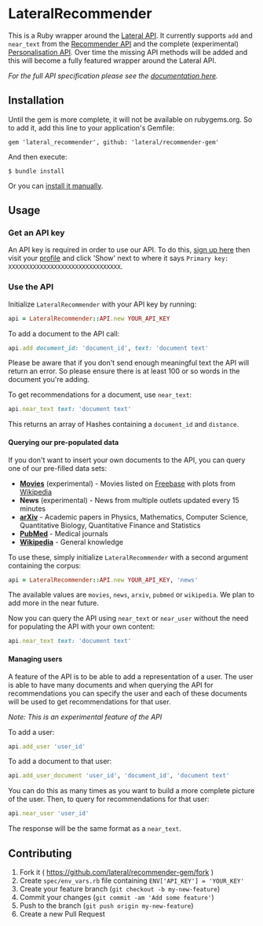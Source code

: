 # LateralRecommender

This is a Ruby wrapper around the [Lateral API](https://lateral.io/api). It currently supports `add` and `near_text` from the [Recommender API](https://developers.lateral.io/docs/services/546b2cc23705a70f4cd2766d/operations/546b2e053705a70f4cd2766e) and the complete (experimental) [Personalisation API](https://developers.lateral.io/docs/services/54b7f0923705a712c0f43836/operations/54b7f3753705a712c0f4383f). Over time the missing API methods will be added and this will become a fully featured wrapper around the Lateral API.

*For the full API specification please see the [documentation here](https://developers.lateral.io/docs/services/).*

## Installation

Until the gem is more complete, it will not be available on rubygems.org. So to add it, add this line to your application's Gemfile:

	gem 'lateral_recommender', github: 'lateral/recommender-gem'

And then execute:

    $ bundle install

Or you can [install it manually](https://stackoverflow.com/questions/2577346/how-to-install-gem-from-github-source).

## Usage

### Get an API key

An API key is required in order to use our API. To do this, [sign up here](https://developers.lateral.io/signup/) then visit your [profile](https://developers.lateral.io/developer) and click 'Show' next to where it says `Primary key: XXXXXXXXXXXXXXXXXXXXXXXXXXXXXXXX`.

### Use the API

Initialize `LateralRecommender` with your API key by running:

```ruby
api = LateralRecommender::API.new YOUR_API_KEY
```

To add a document to the API call:

```ruby
api.add document_id: 'document_id', text: 'document text'
```
	
Please be aware that if you don't send enough meaningful text the API will return an error. So please ensure there is at least 100 or so words in the document you're adding.

To get recommendations for a document, use `near_text`:

```ruby
api.near_text text: 'document text'
```
	
This returns an array of Hashes containing a `document_id` and `distance`. 

#### Querying our pre-populated data

If you don't want to insert your own documents to the API, you can query one of our pre-filled data sets:

* **[Movies](https://www.freebase.com/film/film?instances)** (experimental) - Movies listed on [Freebase](https://www.freebase.com/) with plots from [Wikipedia](https://en.wikipedia.org)
* **News** (experimental) - News from multiple outlets updated every 15 minutes
* **[arXiv](http://arxiv.org/)** - Academic papers in Physics, Mathematics, Computer Science, Quantitative Biology, Quantitative Finance and Statistics
* **[PubMed](http://www.ncbi.nlm.nih.gov/pubmed)** - Medical journals
* **[Wikipedia](https://en.wikipedia.org)** - General knowledge

To use these, simply initialize `LateralRecommender` with a second argument containing the corpus:

```ruby
api = LateralRecommender::API.new YOUR_API_KEY, 'news'
```
    
The available values are `movies`, `news`, `arxiv`, `pubmed` or `wikipedia`. We plan to add more in the near future.

Now you can query the API using `near_text` or `near_user` without the need for populating the API with your own content:

```ruby
api.near_text text: 'document text'
```
	
#### Managing users

A feature of the API is to be able to add a representation of a user. The user is able to have many documents and when querying the API for recommendations you can specify the user and each of these documents will be used to get recommendations for that user.

*Note: This is an experimental feature of the API*

To add a user:

```ruby
api.add_user 'user_id'
```
	
To add a document to that user:
	
```ruby
api.add_user_document 'user_id', 'document_id', 'document text'
```
	
You can do this as many times as you want to build a more complete picture of the user. Then, to query for recommendations for that user:

```ruby
api.near_user 'user_id'
```

The response will be the same format as a `near_text`.

## Contributing

1. Fork it ( https://github.com/lateral/recommender-gem/fork )
2. Create `spec/env_vars.rb` file containing  `ENV['API_KEY'] = 'YOUR_KEY'`
3. Create your feature branch (`git checkout -b my-new-feature`)
4. Commit your changes (`git commit -am 'Add some feature'`)
5. Push to the branch (`git push origin my-new-feature`)
6. Create a new Pull Request
